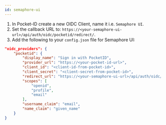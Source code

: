 ```yaml
---
id: semaphore-ui
---
```


1. In Pocket-ID create a new OIDC Client, name it i.e. `Semaphore UI`.
2. Set the callback URL to: `https://<your-semaphore-ui-url>/api/auth/oidc/pocketid/redirect/`.
3. Add the following to your `config.json` file for Semaphore UI:

```json
"oidc_providers": {
    "pocketid": {
        "display_name": "Sign in with PocketID",
        "provider_url": "https://<your-pocket-id-url>",
        "client_id": "<client-id-from-pocket-id>",
        "client_secret": "<client-secret-from-pocket-id>",
        "redirect_url": "https://<your-semaphore-ui-url>/api/auth/oidc/pocketid/redirect/",
        "scopes": [
            "openid",
            "profile",
            "email"
        ],
        "username_claim": "email",
        "name_claim": "given_name"
    }
}
```
